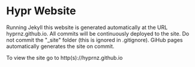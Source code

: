# Hypr Website 

Running Jekyll this website is generated automatically at the URL hyprnz.github.io.
All commits will be continuously deployed to the site.
Do not commit the "_site" folder (this is ignored in .gitignore).
GiHub pages automatically generates the site on commit.

To view the site go to http(s)://hyprnz.github.io


